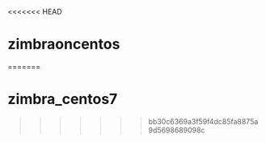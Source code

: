 <<<<<<< HEAD
# zimbraoncentos
=======
# zimbra_centos7
>>>>>>> bb30c6369a3f59f4dc85fa8875a9d5698689098c
